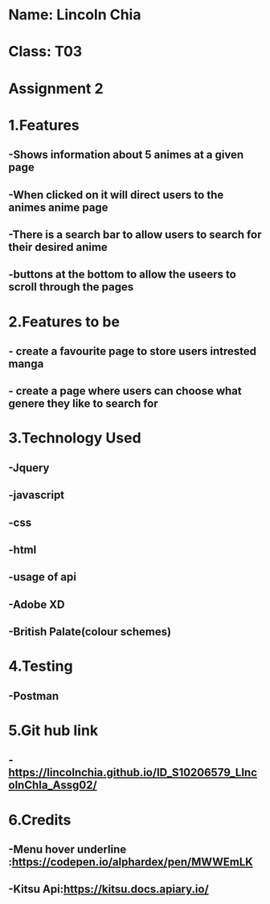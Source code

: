 # Name: Lincoln Chia
# Class: T03
# Assignment 2

# 1.Features

## -Shows information about 5 animes at a given page
## -When clicked on it will direct users to the animes anime page
## -There is a search bar to allow users to search for their desired anime
## -buttons at the bottom to allow the useers to scroll through the pages

# 2.Features to be

## - create a favourite page to store users intrested manga
## - create a page where users can choose what genere they like to search for
# 3.Technology Used
## -Jquery
## -javascript
## -css
## -html
## -usage of api
## -Adobe XD
## -British Palate(colour schemes)

# 4.Testing
## -Postman 

# 5.Git hub link 
## -https://lincolnchia.github.io/ID_S10206579_LIncolnChIa_Assg02/
 
# 6.Credits
## -Menu hover underline :https://codepen.io/alphardex/pen/MWWEmLK
## -Kitsu Api:https://kitsu.docs.apiary.io/